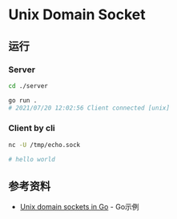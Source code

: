 # Unix Domain Socket

## 运行

### Server

```bash
cd ./server

go run .
# 2021/07/20 12:02:56 Client connected [unix]
```

### Client by cli

```bash
nc -U /tmp/echo.sock

# hello world
```

## 参考资料

- [Unix domain sockets in Go](https://eli.thegreenplace.net/2019/unix-domain-sockets-in-go/) - Go示例